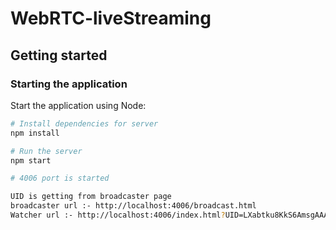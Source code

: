 # WebRTC-liveStreaming

## Getting started

### Starting the application

Start the application using Node:

```bash
# Install dependencies for server
npm install

# Run the server
npm start

# 4006 port is started

UID is getting from broadcaster page
broadcaster url :- http://localhost:4006/broadcast.html
Watcher url :- http://localhost:4006/index.html?UID=LXabtku8KkS6AmsgAAAB 
